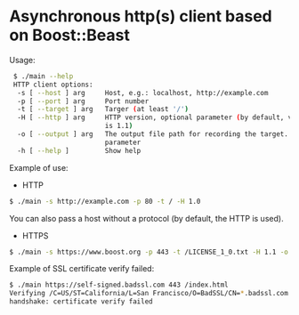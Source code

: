 # Asynchronous http(s) client based on Boost::Beast

Usage:
```sh
 $ ./main --help
 HTTP client options:
  -s [ --host ] arg     Host, e.g.: localhost, http://example.com
  -p [ --port ] arg     Port number
  -t [ --target ] arg   Targer (at least '/')
  -H [ --http ] arg     HTTP version, optional parameter (by default, version 
                        is 1.1)
  -o [ --output ] arg   The output file path for recording the target. Optional
                        parameter
  -h [ --help ]         Show help

```

Example of use:

- HTTP
```sh
$ ./main -s http://example.com -p 80 -t / -H 1.0
```
You can also pass a host without a protocol (by default, the HTTP is used).

- HTTPS
```sh
$ ./main -s https://www.boost.org -p 443 -t /LICENSE_1_0.txt -H 1.1 -o /tmp/test.txt
```


Example of SSL certificate verify failed:

```sh
$ ./main https://self-signed.badssl.com 443 /index.html
Verifying /C=US/ST=California/L=San Francisco/O=BadSSL/CN=*.badssl.com
handshake: certificate verify failed
```
